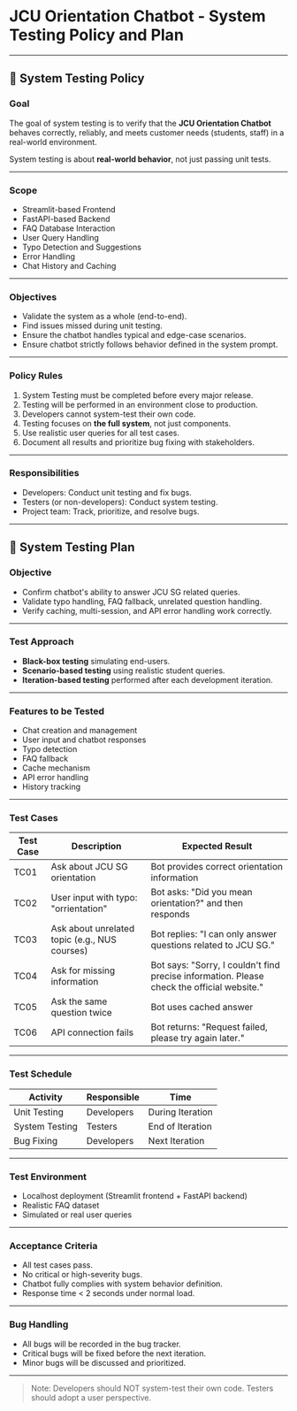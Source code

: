 # JCU Orientation Chatbot - System Testing Policy and Plan

---

## 📌 System Testing Policy

### Goal
The goal of system testing is to verify that the **JCU Orientation Chatbot** behaves correctly, reliably, and meets customer needs (students, staff) in a real-world environment.

System testing is about **real-world behavior**, not just passing unit tests.

---

### Scope
- Streamlit-based Frontend
- FastAPI-based Backend
- FAQ Database Interaction
- User Query Handling
- Typo Detection and Suggestions
- Error Handling
- Chat History and Caching

---

### Objectives
- Validate the system as a whole (end-to-end).
- Find issues missed during unit testing.
- Ensure the chatbot handles typical and edge-case scenarios.
- Ensure chatbot strictly follows behavior defined in the system prompt.

---

### Policy Rules
1. System Testing must be completed before every major release.
2. Testing will be performed in an environment close to production.
3. Developers cannot system-test their own code.
4. Testing focuses on **the full system**, not just components.
5. Use realistic user queries for all test cases.
6. Document all results and prioritize bug fixing with stakeholders.

---

### Responsibilities
- Developers: Conduct unit testing and fix bugs.
- Testers (or non-developers): Conduct system testing.
- Project team: Track, prioritize, and resolve bugs.

---

## 📌 System Testing Plan

### Objective
- Confirm chatbot's ability to answer JCU SG related queries.
- Validate typo handling, FAQ fallback, unrelated question handling.
- Verify caching, multi-session, and API error handling work correctly.

---

### Test Approach
- **Black-box testing** simulating end-users.
- **Scenario-based testing** using realistic student queries.
- **Iteration-based testing** performed after each development iteration.

---

### Features to be Tested
- Chat creation and management
- User input and chatbot responses
- Typo detection
- FAQ fallback
- Cache mechanism
- API error handling
- History tracking

---

### Test Cases

| Test Case | Description | Expected Result |
|-----------|-------------|-----------------|
| TC01 | Ask about JCU SG orientation | Bot provides correct orientation information |
| TC02 | User input with typo: "orrientation" | Bot asks: "Did you mean orientation?" and then responds |
| TC03 | Ask about unrelated topic (e.g., NUS courses) | Bot replies: "I can only answer questions related to JCU SG." |
| TC04 | Ask for missing information | Bot says: "Sorry, I couldn't find precise information. Please check the official website." |
| TC05 | Ask the same question twice | Bot uses cached answer |
| TC06 | API connection fails | Bot returns: "Request failed, please try again later." |

---

### Test Schedule

| Activity | Responsible | Time |
| -------- | ----------- | ---- |
| Unit Testing | Developers | During Iteration |
| System Testing | Testers | End of Iteration |
| Bug Fixing | Developers | Next Iteration |

---

### Test Environment
- Localhost deployment (Streamlit frontend + FastAPI backend)
- Realistic FAQ dataset
- Simulated or real user queries

---

### Acceptance Criteria
- All test cases pass.
- No critical or high-severity bugs.
- Chatbot fully complies with system behavior definition.
- Response time < 2 seconds under normal load.

---

### Bug Handling
- All bugs will be recorded in the bug tracker.
- Critical bugs will be fixed before the next iteration.
- Minor bugs will be discussed and prioritized.

---

> Note: Developers should NOT system-test their own code.
> Testers should adopt a user perspective.

